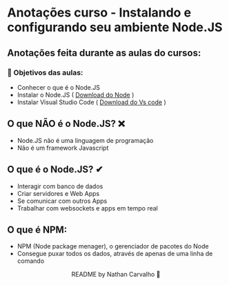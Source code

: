 # Anotações curso - Instalando e configurando seu ambiente Node.JS

## Anotações feita durante as aulas do cursos:

### 📌 Objetivos das aulas:

- Conhecer o que é o Node.JS
- Instalar o Node.JS ( [Download do Node](https://nodejs.org/en/) )
- Instalar Visual Studio Code ( [Download do Vs code](https://code.visualstudio.com/download) )

## O que NÃO é o Node.JS? ❌

- Node.JS não é uma linguagem de programação
- Não é um framework Javascript

## O que é o Node.JS? ✔

- Interagir com banco de dados
- Criar servidores e Web Apps
- Se comunicar com outros Apps
- Trabalhar com websockets e apps em tempo real

## O que é NPM:

- NPM (Node package menager), o gerenciador de pacotes do Node
- Consegue puxar todos os dados, através de apenas de uma linha de comando

<p align="center">
  README by Nathan Carvalho 🚀</b>
  <br>
</p>

